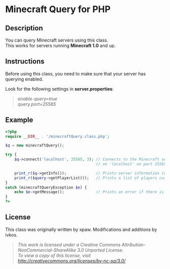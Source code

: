 # Minecraft Query for PHP

## Description
You can query Minecraft servers using this class.<br>
This works for servers running **Minecraft 1.0** and up.

## Instructions
Before using this class, you need to make sure that your server has querying enabled.

Look for the following settings in **server.properties**:
> *enable-query=true*<br>
> *query.port=25565*

## Example
```php
<?php
require __DIR__ . '/minecraftQuery.class.php';

$q = new minecraftQuery();

try {
    $q->connect('localhost', 25565, 3); // Connects to the Minecraft server running
                                        // on 'localhost' on port 25565, with timeout 3 seconds

    print_r($q->getInfo());             // Prints server information (e.g. version, number of players)
    print_r($query->getPlayerList());   // Prints a list of players currently playing
}
catch (minecraftQueryException $e) {
    echo $e->getMessage();              // Prints an error if there is such
}
?>
```

## License
This class was originally written by xpaw. Modifications and additions by ivkos.
> *This work is licensed under a Creative Commons Attribution-NonCommercial-ShareAlike 3.0 Unported License.<br>
> To view a copy of this license, visit http://creativecommons.org/licenses/by-nc-sa/3.0/*